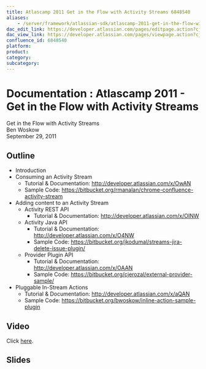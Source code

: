 ```yaml
---
title: Atlascamp 2011 Get in the Flow with Activity Streams 6848540
aliases:
    - /server/framework/atlassian-sdk/atlascamp-2011-get-in-the-flow-with-activity-streams-6848540.html
dac_edit_link: https://developer.atlassian.com/pages/editpage.action?cjm=wozere&pageId=6848540
dac_view_link: https://developer.atlassian.com/pages/viewpage.action?cjm=wozere&pageId=6848540
confluence_id: 6848540
platform:
product:
category:
subcategory:
---
```

# Documentation : Atlascamp 2011 - Get in the Flow with Activity Streams

Get in the Flow with Activity Streams  
Ben Woskow  
September 29, 2011

## Outline

-   Introduction
-   Consuming an Activity Stream
    -   Tutorial & Documentation: <a href="http://developer.atlassian.com/x/OwAN" class="uri external-link">http://developer.atlassian.com/x/OwAN</a>
    -   Sample Code: <a href="https://bitbucket.org/rmanalan/chrome-confluence-activity-stream" class="uri external-link">https://bitbucket.org/rmanalan/chrome-confluence-activity-stream</a>
-   Adding content to an Activity Stream
    -   Activity REST API
        -   Tutorial & Documentation: <a href="http://developer.atlassian.com/x/OINW" class="uri external-link">http://developer.atlassian.com/x/OINW</a>
    -   Activity Java API
        -   Tutorial & Documentation: <a href="http://developer.atlassian.com/x/O4NW" class="uri external-link">http://developer.atlassian.com/x/O4NW</a>
        -   Sample Code: <a href="https://bitbucket.org/jkodumal/streams-jira-delete-issue-plugin/" class="uri external-link">https://bitbucket.org/jkodumal/streams-jira-delete-issue-plugin/</a>
    -   Provider Plugin API
        -   Tutorial & Documentation: <a href="http://developer.atlassian.com/x/OAAN" class="uri external-link">http://developer.atlassian.com/x/OAAN</a>
        -   Sample Code: <a href="https://bitbucket.org/cjerozal/external-provider-sample/" class="uri external-link">https://bitbucket.org/cjerozal/external-provider-sample/</a>
-   Pluggable In-Stream Actions
    -   Tutorial & Documentation: <a href="http://developer.atlassian.com/x/aQAN" class="uri external-link">http://developer.atlassian.com/x/aQAN</a>
    -   Sample Code: <a href="https://bitbucket.org/bwoskow/inline-action-sample-plugin" class="uri external-link">https://bitbucket.org/bwoskow/inline-action-sample-plugin</a>

## Video

Click <a href="http://www.atlassian.com/en/company/about/events/atlascamp/2011/day2/get-in-the-flow-with-atlassian-streams" class="external-link">here</a>.

## Slides





















































































































































































































































